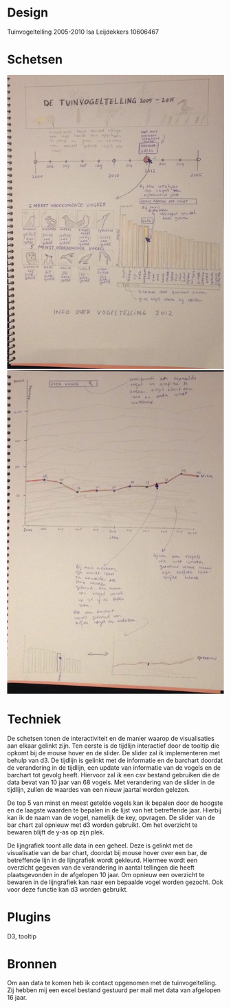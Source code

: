# Design

Tuinvogeltelling 2005-2010
Isa Leijdekkers
10606467

# Schetsen

![](doc/image3.png)
![](doc/image4.png)

# Techniek

De schetsen tonen de interactiviteit en de manier waarop de visualisaties aan elkaar gelinkt zijn. Ten eerste is de tijdlijn interactief door de tooltip die opkomt bij de mouse hover en de slider. De slider zal ik implementeren met behulp van d3.
De tijdlijn is gelinkt met de informatie en de barchart doordat de verandering in de tijdlijn, een update van informatie van de vogels en de barchart tot gevolg heeft. Hiervoor zal ik een csv bestand gebruiken die de data bevat van 10 jaar van 68 vogels. Met verandering van de slider in de tijdlijn, zullen de waardes van een nieuw jaartal worden gelezen.

De top 5 van minst en meest getelde vogels kan ik bepalen door de hoogste en de laagste waarden te bepalen in de lijst van het betreffende jaar. Hierbij kan ik de naam van de vogel, namelijk de key, opvragen. De slider van de bar chart zal opnieuw met d3 worden gebruikt. Om het overzicht te bewaren blijft de y-as op zijn plek.

De lijngrafiek toont alle data in een geheel. Deze is gelinkt met de visualisatie van de bar chart, doordat bij mouse hover over een bar, de betreffende lijn in de lijngrafiek wordt gekleurd. Hiermee wordt een overzicht gegeven van de verandering in aantal tellingen die heeft plaatsgevonden in de afgelopen 10 jaar. Om opnieuw een overzicht te bewaren in de lijngrafiek kan naar een bepaalde vogel worden gezocht. Ook voor deze functie kan d3 worden gebruikt.

# Plugins
D3, tooltip

# Bronnen

Om aan data te komen heb ik contact opgenomen met de tuinvogeltelling. Zij hebben mij een excel bestand gestuurd per mail met data van afgelopen 16 jaar.
